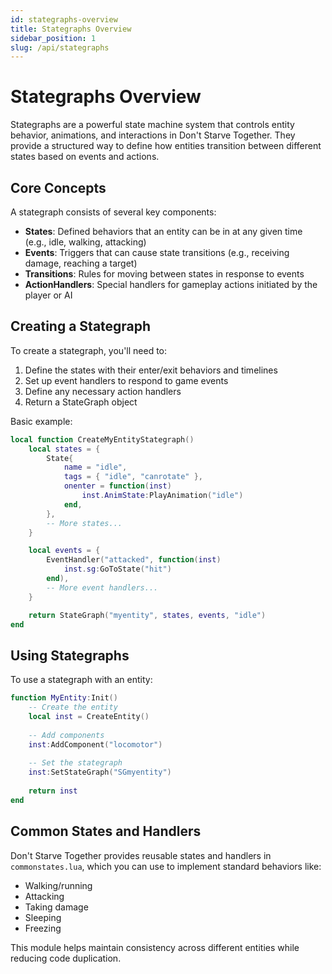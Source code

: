 ```yaml
---
id: stategraphs-overview
title: Stategraphs Overview
sidebar_position: 1
slug: /api/stategraphs
---
```


# Stategraphs Overview

Stategraphs are a powerful state machine system that controls entity behavior, animations, and interactions in Don't Starve Together. They provide a structured way to define how entities transition between different states based on events and actions.

## Core Concepts

A stategraph consists of several key components:

- **States**: Defined behaviors that an entity can be in at any given time (e.g., idle, walking, attacking)
- **Events**: Triggers that can cause state transitions (e.g., receiving damage, reaching a target)
- **Transitions**: Rules for moving between states in response to events
- **ActionHandlers**: Special handlers for gameplay actions initiated by the player or AI

## Creating a Stategraph

To create a stategraph, you'll need to:

1. Define the states with their enter/exit behaviors and timelines
2. Set up event handlers to respond to game events
3. Define any necessary action handlers
4. Return a StateGraph object

Basic example:

```lua
local function CreateMyEntityStategraph()
    local states = {
        State{
            name = "idle",
            tags = { "idle", "canrotate" },
            onenter = function(inst)
                inst.AnimState:PlayAnimation("idle")
            end,
        },
        -- More states...
    }

    local events = {
        EventHandler("attacked", function(inst)
            inst.sg:GoToState("hit")
        end),
        -- More event handlers...
    }

    return StateGraph("myentity", states, events, "idle")
end
```

## Using Stategraphs

To use a stategraph with an entity:

```lua
function MyEntity:Init()
    -- Create the entity
    local inst = CreateEntity()
    
    -- Add components
    inst:AddComponent("locomotor")
    
    -- Set the stategraph
    inst:SetStateGraph("SGmyentity")
    
    return inst
end
```

## Common States and Handlers

Don't Starve Together provides reusable states and handlers in `commonstates.lua`, which you can use to implement standard behaviors like:

- Walking/running
- Attacking
- Taking damage
- Sleeping
- Freezing

This module helps maintain consistency across different entities while reducing code duplication. 